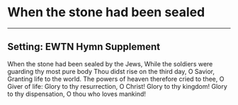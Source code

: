 # When the stone had been sealed

***

## Setting: EWTN Hymn Supplement

When the stone had been sealed by the Jews,
While the soldiers were guarding thy most pure body
Thou didst rise on the third day, O Savior,
Granting life to the world.
The powers of heaven therefore cried to thee, O Giver of life:
Glory to thy resurrection, O Christ!
Glory to thy kingdom!
Glory to thy dispensation,
O thou who loves mankind!